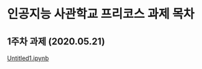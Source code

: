 # 인공지능 사관학교 프리코스 과제 목차

## 1주차 과제 (2020.05.21)
[Untitled1.ipynb](https://github.com/Cho-mindong/assignment-week1/blob/master/Untitled1.ipynb)
